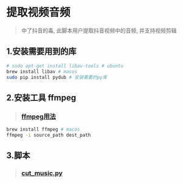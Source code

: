 # 提取视频音频


> 中了抖音的毒, 此脚本用户提取抖音视频中的音频, 并支持视频剪辑

## 1.安装需要用到的库


```sh
# sudo apt-get install libav-tools # ubuntu
brew install libav # macos
sudo pip install pydub # 安装需要的py库
```

## 2.安装工具 ffmpeg 
> ### [ffmpeg用法](https://www.jianshu.com/p/7ed3be01228b)

```sh
brew install ffmpeg # macos
ffmpeg -i source_path dest_path
```

## 3.脚本
> ### [cut_music.py](cut_music.py)

